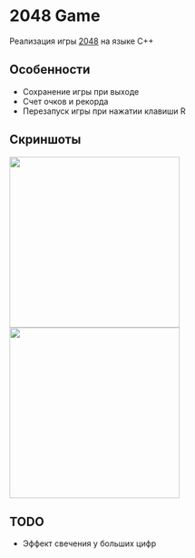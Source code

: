# 2048 Game
Реализация игры [2048](https://gabrielecirulli.github.io/2048/) на языке C++

## Особенности
- Сохранение игры при выходе
- Счет очков и рекорда
- Перезапуск игры при нажатии клавиши R

## Скриншоты
<img src="https://user-images.githubusercontent.com/36979003/185861279-155cff94-76fc-45f5-a909-c7a05e479eba.png" height="300"> <img src="https://user-images.githubusercontent.com/36979003/185861568-66d55646-f616-417a-aae8-928dbb58b046.png" height="300">

## TODO
- Эффект свечения у больших цифр
